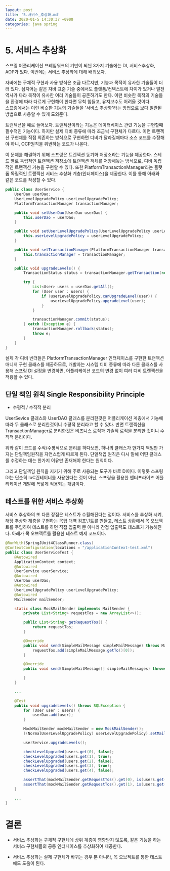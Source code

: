 ```yaml
---
layout: post
title: '5.서비스_추상화.md'
date: 2020-01-5 14:30:37 +0900
categories: java spring
---
```



# 5. 서비스 추상화

스프링 어플리케이션 프레임워크의 기반이 되늰 3가지 기술에는 DI, 서비스추상화, AOP가 있다. 이번에는 서비스 추상화에 대해 배워보자.

자바에는 구체적 구현과 사용 방식은 조금 다르지만, 기능과 목적이 유사한 기술들이 더러 있다. 심지어는 같은 자바 표준 기술 중에서도 플랫폼/컨텍스트에 차이가 있거나 발전 역사가 다라 목적이 유사한 여러 기술들이 공존하기도 한다. 이런 비슷한 목적의 기술들을 환경에 따라 다르게 구현해야 한다면 무척 힘들고, 유지보수도 어려울 것이다. <br>
스프링에서는 이런 비슷한 기능의 기술들을 '서비스 추상화'라는 방법으로 보다 일관된 방법으로 사용할 수 있게 도와준다.

트랜젝션을 예로 들어보자. 트랜젝션이라는 기능은 데이터베이스 관련 기능을 구현할때 필수적인 기능이다. 하지만 실제 디비 종류에 따라 조금씩 구현체가 다르다. 이런 트랜젝션 구현체를 직접 의존하는 방식으로 구현하면 디비가 달라질때마다 소스 코드를 수정해야 하니, OCP원칙을 위반하는 코드가 나온다.

이 문제를 해결하기 위해 스프링은 트랜젝션 동기화 저장소라는 기능을 제공한다. 스레드 별로 독립적인 트랜젝션 저장소에 트랜젝션 객체를 저장해놓는 방식으로, 디비 독립적인 트랜젝션 기능을 구현할 수 있다. 또한 PlatformTransactionManager라는 플랫폼 독립적인 트랜젝션 서비스 추상화 계층(인터페이스)을 제공한다. 이를 통해 아래와 같은 코드를 작성할 수 있다.

```java
public class UserService {
    UserDao userDao;
    UserLevelUpgradePolicy userLevelUpgradePolicy;
    PlatformTransactionManager transactionManager;

    public void setUserDao(UserDao userDao) {
        this.userDao = userDao;
    }

    public void setUserLevelUpgradePolicy(UserLevelUpgradePolicy userLevelUpgradePolicy) {
        this.userLevelUpgradePolicy = userLevelUpgradePolicy;
    }

    public void setTransactionManager(PlatformTransactionManager transactionManager) {
        this.transactionManager = transactionManager;
    }

    public void upgradeLevels() {
        TransactionStatus status = transactionManager.getTransaction(new DefaultTransactionDefinition());

        try {
            List<User> users = userDao.getAll();
            for (User user : users) {
                if (userLevelUpgradePolicy.canUpgradeLevel(user)) {
                    userLevelUpgradePolicy.upgradeLevel(user);
                }
            }

            transactionManager.commit(status);
        } catch (Exception e) {
            transactionManager.rollback(status);
            throw e;
        }
    }
}
```

실제 각 디비 벤더들은 PlatformTransactionManager 인터페이스를 구현한 트랜젝션 매니저 구현 클래스를 제공하므로, 개발자는 시스템 디비 종류에 따라 다른 클래스를 사용해 스프링 DI 설정을 변경하면, 어플리케이션 코드의 변경 없이 여러 디비 트랜젝션을 적용할 수 있다.

## 단일 책임 원칙 Single Responsibility Principle

- 수평적 / 수직적 분리

UserSevice 클래스와 UserDAO 클래스를 분리한것은 어플리케이션 계층에서 기능에 따라 두 클래스로 분리한것이니 수평적 분리라고 할 수 있다. 반면 트랜젝션을 TransactionManager로 분리한것은 비즈니스 로직과 기술적 로직을 분리한 것이니 수직적 분리이다.

위와 같이 코드를 수직/수평적으로 분리를 하다보면, 하나의 클래스가 한가지 책임만 가지는 단일책임원칙을 자연스럽게 따르게 된다. 단일책입 원칙은 다시 말해 어떤 클래스를 수정하는 데는 한가지 이유만 존재해야 한다는 원칙이다.

그리고 단일책임 원칙을 지키기 위해 주로 사용되는 도구가 바로 DI이다. 이렇듯 스프링 DI는 단순히 IoC컨테이너를 사용한다는 것이 아닌, 스프링을 활용한 엔터프라이즈 어플리케이션 개발에 폭넓게 적용되는 개념이다.

## 테스트를 위한 서비스 추상화

서비스 추상화의 또 다른 장점은 테스트가 수월해진다는 점이다. 서비스를 추상화 시켜, 해당 추상화 계층을 구현하는 목업 대역 컴포넌트를 만들고, 테스트 상황에서 목 오브젝트를 주입하여 테스트를 하면 직접 입출력 뿐 아니라 간접 입출력도 테스트가 가능해진다. 아래가 목 오브젝트를 활용한 테스트 예제 코드이다.

```java
@RunWith(SpringJUnit4ClassRunner.class)
@ContextConfiguration(locations = "/applicationContext-test.xml")
public class UserServiceTest {
    @Autowired
    ApplicationContext context;
    @Autowired
    UserService userService;
    @Autowired
    UserDao userDao;
    @Autowired
    UserLevelUpgradePolicy userLevelUpgradePolicy;
    @Autowired
    MailSender mailSender;

    static class MockMailSender implements MailSender {
        private List<String> requestTos = new ArrayList<>();

        public List<String> getRequestTos() {
            return requestTos;
        }

        @Override
        public void send(SimpleMailMessage simpleMailMessage) throws MailException {
            requestTos.add(simpleMailMessage.getTo()[0]);
        }

        @Override
        public void send(SimpleMailMessage[] simpleMailMessages) throws MailException {

        }
    }

    ...

    @Test
    public void upgradeLevels() throws SQLException {
        for (User user : users) {
            userDao.add(user);
        }

        MockMailSender mockMailSender = new MockMailSender();
        ((NormalUserLevelUpgradePolicy) userLevelUpgradePolicy).setMailSender(mockMailSender);

        userService.upgradeLevels();

        checkLevelUpgraded(users.get(0), false);
        checkLevelUpgraded(users.get(1), true);
        checkLevelUpgraded(users.get(2), false);
        checkLevelUpgraded(users.get(3), true);
        checkLevelUpgraded(users.get(4), false);

        assertThat(mockMailSender.getRequestTos().get(0), is(users.get(1).getEmail()));
        assertThat(mockMailSender.getRequestTos().get(1), is(users.get(3).getEmail()));
    }

    ...
}
```

# 결론

- 서비스 추상화는 구체적 구현체에 상위 계층이 영향받지 않도록, 같은 기능을 하는 서비스 구현체들의 공통 인터페이스를 추상화하여 제공한다.

- 서비스 추상화는 실제 구현체가 바뀌는 경우 뿐 아니라, 목 오브젝트를 통한 테스트에도 도움이 된다.
